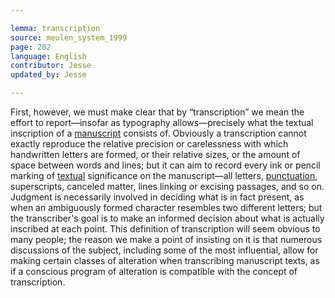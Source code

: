 ```yaml
---

lemma: transcription
source: meulen_system_1999
page: 202
language: English
contributor: Jesse
updated_by: Jesse

---
```

First, however, we must make clear that by “transcription” we mean the effort to report—insofar
as typography allows—precisely what the textual inscription of a [manuscript](manuscript.html) consists of.
Obviously a transcription cannot exactly reproduce the relative precision or carelessness with
which handwritten letters are formed, or their relative sizes, or the amount of space between
words and lines; but it can aim to record every ink or pencil marking of [textual](text.html) significance on the
manuscript—all letters, [punctuation](punctuation.html), superscripts, canceled matter, lines linking or excising
passages, and so on. Judgment is necessarily involved in deciding what is in fact present, as when
an ambiguously formed character resembles two different letters; but the transcriber's goal is to
make an informed decision about what is actually inscribed at each point. This definition of
transcription will seem obvious to many people; the reason we make a point of insisting on it is
that numerous discussions of the subject, including some of the most influential, allow for making
certain classes of alteration when transcribing manuscript texts, as if a conscious program of alteration is
compatible with the concept of transcription.
